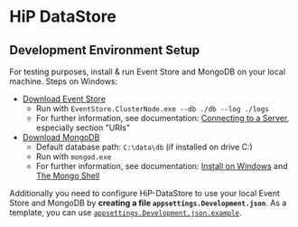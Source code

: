# HiP DataStore

## Development Environment Setup
For testing purposes, install & run Event Store and MongoDB on your local machine. Steps on Windows:
* [Download Event Store](https://geteventstore.com/downloads/)
    * Run with `EventStore.ClusterNode.exe --db ./db --log ./logs`
    * For further information, see documentation: [Connecting to a Server](http://docs.geteventstore.com/dotnet-api/4.0.0/connecting-to-a-server/), especially section "URIs"
* [Download MongoDB](https://www.mongodb.com/download-center?jmp=docs)
    * Default database path: `C:\data\db` (if installed on drive C:)
    * Run with `mongod.exe`
    * For further information, see documentation: [Install on Windows](https://docs.mongodb.com/manual/tutorial/install-mongodb-on-windows/) and [The Mongo Shell](https://docs.mongodb.com/manual/mongo/)

Additionally you need to configure HiP-DataStore to use your local Event Store and MongoDB by **creating a file `appsettings.Development.json`**. As a template, you can use [`appsettings.Development.json.example`](HiP-DataStore/appsettings.Development.json.example).